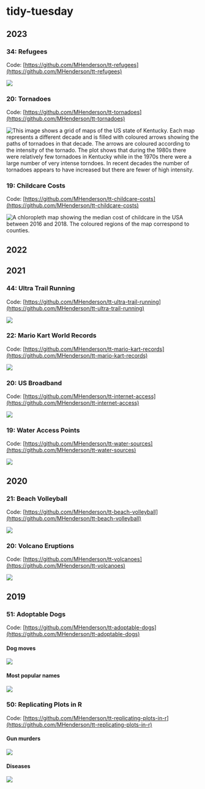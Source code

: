 # tidy-tuesday

## 2023

### 34: Refugees

Code: [https://github.com/MHenderson/tt-refugees](https://github.com/MHenderson/tt-refugees)

![](https://mhenderson.github.io/tt-refugees/plot/busiest-routes-plot.png)

### 20: Tornadoes

Code: [https://github.com/MHenderson/tt-tornadoes](https://github.com/MHenderson/tt-tornadoes)

![This image shows a grid of maps of the US state of Kentucky. Each map represents a different decade and is filled with coloured arrows showing the paths of tornadoes in that decade. The arrows are coloured according to the intensity of the tornado. The plot shows that during the 1980s there were relatively few tornadoes in Kentucky while in the 1970s there were a large number of very intense torndoes. In recent decades the number of tornadoes appears to have increased but there are fewer of high intensity.](https://mhenderson.github.io/tt-tornadoes/plot/ky-tornadoes-plot.png)

### 19: Childcare Costs

Code: [https://github.com/MHenderson/tt-childcare-costs](https://github.com/MHenderson/tt-childcare-costs)

![A chloropleth map showing the median cost of childcare in the USA between 2016 and 2018. The coloured regions of the map correspond to counties.](https://mhenderson.github.io/tt-childcare-costs/plot/infant-center-based.png)

## 2022

## 2021

### 44: Ultra Trail Running

Code: [https://github.com/MHenderson/tt-ultra-trail-running](https://github.com/MHenderson/tt-ultra-trail-running)

![](https://mhenderson.github.io/tt-ultra-trail-running/plot/ultra-trail-running.png)

### 22: Mario Kart World Records

Code: [https://github.com/MHenderson/tt-mario-kart-records](https://github.com/MHenderson/tt-mario-kart-records)

![](https://mhenderson.github.io/tt-mario-kart-records/plot/mario-kart.png)

### 20: US Broadband

Code: [https://github.com/MHenderson/tt-internet-access](https://github.com/MHenderson/tt-internet-access)

![](https://mhenderson.github.io/tt-internet-access/plot/internet-access.png)

### 19: Water Access Points

Code: [https://github.com/MHenderson/tt-water-sources](https://github.com/MHenderson/tt-water-sources)

![](https://mhenderson.github.io/tt-water-sources/plot/water-sources.png)

## 2020

### 21: Beach Volleyball

Code: [https://github.com/MHenderson/tt-beach-volleyball](https://github.com/MHenderson/tt-beach-volleyball)

![](https://mhenderson.github.io/tt-beach-volleyball/plot/beach-volleyball.png)

### 20: Volcano Eruptions

Code: [https://github.com/MHenderson/tt-volcanoes](https://github.com/MHenderson/tt-volcanoes)

![](https://mhenderson.github.io/tt-volcanoes/img/eruptions.png)

## 2019

### 51: Adoptable Dogs

Code: [https://github.com/MHenderson/tt-adoptable-dogs](https://github.com/MHenderson/tt-adoptable-dogs)

#### Dog moves

![](https://mhenderson.github.io/tt-adoptable-dogs/plot/dog-moves-plot.png)

#### Most popular names

![](https://mhenderson.github.io/tt-adoptable-dogs/plot/top-names-plot.png)

### 50: Replicating Plots in R

Code: [https://github.com/MHenderson/tt-replicating-plots-in-r](https://github.com/MHenderson/tt-replicating-plots-in-r)

#### Gun murders

![](https://mhenderson.github.io/tt-replicating-plots-in-r/plots/gun-murders.png)

#### Diseases

![](https://mhenderson.github.io/tt-replicating-plots-in-r/plots/diseases.png)

